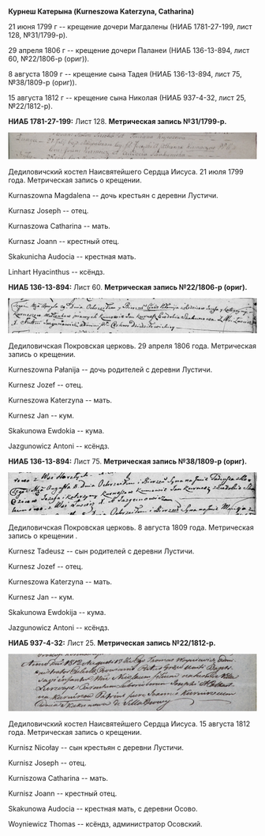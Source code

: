 **Курнеш Катерына (Kurneszowa Katerzyna, Catharina)**

21 июня 1799 г -- крещение дочери Магдалены (НИАБ 1781-27-199, лист 128,
№31/1799-р).

29 апреля 1806 г -- крещение дочери Паланеи (НИАБ 136-13-894, лист 60,
№22/1806-р (ориг)).

8 августа 1809 г -- крещение сына Тадея (НИАБ 136-13-894, лист 75,
№38/1809-р (ориг)).

15 августа 1812 г -- крещение сына Николая (НИАБ 937-4-32, лист 25,
№22/1812-р).

**НИАБ 1781-27-199:** Лист 128. **Метрическая запись №31/1799-р.**

![](./media/155544099dbf048a06e7522c485f53c563e4529b.png)

Дедиловичский костел Наисвятейшего Сердца Иисуса. 21 июля 1799 года.
Метрическая запись о крещении.

Kurnaszowna Magdalena -- дочь крестьян с деревни Лустичи.

Kurnasz Joseph -- отец.

Kurnaszowa Catharina -- мать.

Kurnasz Joann -- крестный отец.

Skakunicha Audocia -- крестная мать.

Linhart Hyacinthus -- ксёндз.

**НИАБ 136-13-894:** Лист 60. **Метрическая запись №22/1806-р (ориг).**

![](./media/3107447d6ba1662c005c1964d9c19485e3b070d1.png)

Дедиловичская Покровская церковь. 29 апреля 1806 года. Метрическая
запись о крещении.

Kurneszowna Pałanija -- дочь родителей с деревни Лустичи.

Kurnesz Jozef -- отец.

Kurneszowa Katerzyna -- мать.

Kurnesz Jan -- кум.

Skakunowa Ewdokia -- кума.

Jazgunowicz Antoni -- ксёндз.

**НИАБ 136-13-894:** Лист 75. **Метрическая запись №38/1809-р (ориг).**

![](./media/b546aad79c351cbecfaf979f57e3343b4b3a4492.png)

Дедиловичская Покровская церковь. 8 августа 1809 года. Метрическая
запись о крещении .

Kurnesz Tadeusz -- сын родителей с деревни Лустичи.

Kurnesz Jozef -- отец.

Kurneszowa Katerzyna -- мать.

Kurnesz Jan -- кум.

Skakunowa Ewdokija -- кума.

Jazgunowicz Antoni -- ксёндз.

**НИАБ 937-4-32:** Лист 25. **Метрическая запись №22/1812-р.**

![](./media/339f9ee0e0764a7818d6c8135474f3cd3664ace8.png)

Дедиловичский костел Наисвятейшего Сердца Иисуса. 15 августа 1812 года.
Метрическая запись о крещении.

Kurnisz Nicołay -- сын крестьян с деревни Лустичи.

Kurnisz Joseph -- отец.

Kurniszowa Catharina -- мать.

Kurnisz Joann -- крестный отец.

Skakunowa Audocia -- крестная мать, с деревни Осово.

Woyniewicz Thomas -- ксёндз, администратор Осовский.
